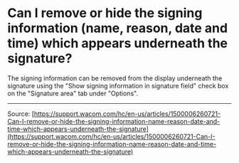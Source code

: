# Can I remove or hide the signing information (name, reason, date and time) which appears underneath the signature?

The signing information can be removed from the display underneath the signature using the "Show signing information in signature field" check box on the "Signature area" tab under "Options".

---
Source: [https://support.wacom.com/hc/en-us/articles/1500006260721-Can-I-remove-or-hide-the-signing-information-name-reason-date-and-time-which-appears-underneath-the-signature](https://support.wacom.com/hc/en-us/articles/1500006260721-Can-I-remove-or-hide-the-signing-information-name-reason-date-and-time-which-appears-underneath-the-signature)
